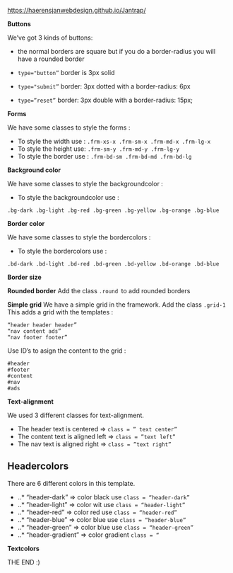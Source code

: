 https://haerensjanwebdesign.github.io/Jantrap/

**Buttons**

We’ve got 3 kinds of buttons:
 
 - the normal borders are square but if you do a border-radius you will have a rounded border

- `type="button”`    border is  3px solid 

- `type="submit”`   border: 3px dotted with a border-radius: 6px

- `type=”reset”`   border: 3px double with a border-radius: 15px;

**Forms**

We have some classes to style  the forms :

- To style the width use : `.frm-xs-x .frm-sm-x .frm-md-x .frm-lg-x`
- To style the height use: `.frm-sm-y .frm-md-y .frm-lg-y`
- To style the border use : `.frm-bd-sm .frm-bd-md .frm-bd-lg`

**Background color**

We have some classes to style the backgroundcolor :

- To style the backgroundcolor use : 
```
.bg-dark .bg-light .bg-red .bg-green .bg-yellow .bg-orange .bg-blue
```

**Border color**

We have some classes to style the bordercolors : 

- To style the bordercolors use : 

```
.bd-dark .bd-light .bd-red .bd-green .bd-yellow .bd-orange .bd-blue
```

**Border size**



**Rounded border**
Add the class `.round `to add rounded borders

**Simple grid**
We have a simple grid in the framework.
Add the class `.grid-1`
This adds a grid with the templates :

```
“header header header”
“nav content ads”
“nav footer footer”
```

Use ID’s to asign the content to the grid : 
```
#header 
#footer 
#content
#nav
#ads
```

**Text-alignment**

We used 3 different classes for text-alignment.

- The header text is centered => `class = ” text center”`
- The content text is aligned left =>  `class = ”text left”`
- The nav text is aligned right => `class = ”text right”`
 


## Headercolors
There are 6 different colors in this template.
- ..* “header-dark” => color black use `class = “header-dark”`
- ..* ”header-light” => color wit use `class = “header-light”`
- ..* “header-red” => color red use `class = “header-red”`
- ..* “header-blue” => color blue use `class = “header-blue”`
- ..* “header-green” => color blue use `class = “header-green”`
- ..* “header-gradient” => color gradient `class = “`

**Textcolors**

THE END :) 




